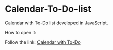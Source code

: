 # Calendar-To-Do-list

Calendar with To-Do list developed in JavaScript.

How to open it:

Follow the link: <a href="https://yauhenimalakhouski.github.io/Calendar-To-Do-list/" target="_blank">Calendar with To-Do</a> 
